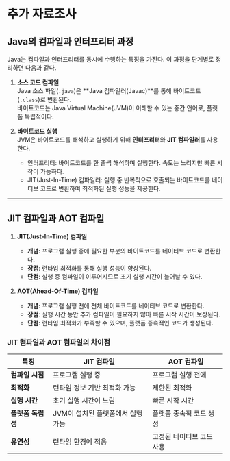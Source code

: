 # 추가 자료조사

## Java의 컴파일과 인터프리터 과정

Java는 컴파일과 인터프리터를 동시에 수행하는 특징을 가진다. 이 과정을 단계별로 정리하면 다음과 같다.

1. **소스 코드 컴파일**  
   Java 소스 파일(`.java`)은 **Java 컴파일러(Javac)**를 통해 바이트코드(`.class`)로 변환된다.  
   바이트코드는 Java Virtual Machine(JVM)이 이해할 수 있는 중간 언어로, 플랫폼 독립적이다.

2. **바이트코드 실행**  
   JVM은 바이트코드를 해석하고 실행하기 위해 **인터프리터**와 **JIT 컴파일러**를 사용한다.
    - 인터프리터: 바이트코드를 한 줄씩 해석하며 실행한다. 속도는 느리지만 빠른 시작이 가능하다.
    - JIT(Just-In-Time) 컴파일러: 실행 중 반복적으로 호출되는 바이트코드를 네이티브 코드로 변환하여 최적화된 실행 성능을 제공한다.

<hr>

## JIT 컴파일과 AOT 컴파일

1. **JIT(Just-In-Time) 컴파일**
    - **개념**: 프로그램 실행 중에 필요한 부분의 바이트코드를 네이티브 코드로 변환한다.
    - **장점**: 런타임 최적화를 통해 실행 성능이 향상된다.
    - **단점**: 실행 중 컴파일이 이루어지므로 초기 실행 시간이 늘어날 수 있다.

2. **AOT(Ahead-Of-Time) 컴파일**
    - **개념**: 프로그램 실행 전에 전체 바이트코드를 네이티브 코드로 변환한다.
    - **장점**: 실행 시간 동안 추가 컴파일이 필요하지 않아 빠른 시작 시간이 보장된다.
    - **단점**: 런타임 최적화가 부족할 수 있으며, 플랫폼 종속적인 코드가 생성된다.

### JIT 컴파일과 AOT 컴파일의 차이점

| 특징                  | JIT 컴파일                              | AOT 컴파일                              |
|-----------------------|-----------------------------------------|-----------------------------------------|
| **컴파일 시점**        | 프로그램 실행 중                         | 프로그램 실행 전에                       |
| **최적화**            | 런타임 정보 기반 최적화 가능             | 제한된 최적화                           |
| **실행 시간**          | 초기 실행 시간이 느림                    | 빠른 시작 시간                          |
| **플랫폼 독립성**      | JVM이 설치된 플랫폼에서 실행 가능         | 플랫폼 종속적 코드 생성                 |
| **유연성**            | 런타임 환경에 적응                      | 고정된 네이티브 코드 사용               |
